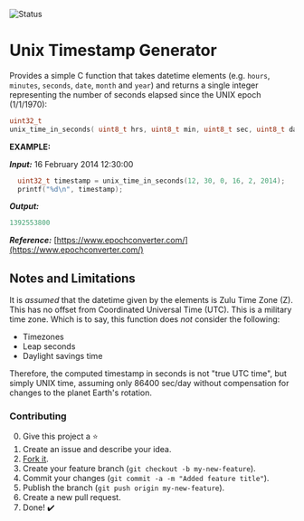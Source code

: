 ![Status](https://img.shields.io/badge/Status-Finished-green.svg)

# Unix Timestamp Generator

Provides a simple C function that takes datetime elements (e.g. `hours`, `minutes`, `seconds`, `date`, `month` and `year`) and returns a single integer representing the number of seconds elapsed since the UNIX epoch (1/1/1970):
```c
uint32_t
unix_time_in_seconds( uint8_t hrs, uint8_t min, uint8_t sec, uint8_t day, uint8_t mon, uint16_t year );
```

**EXAMPLE:**

***Input:*** 16 February 2014 12:30:00
```c
  uint32_t timestamp = unix_time_in_seconds(12, 30, 0, 16, 2, 2014);
  printf("%d\n", timestamp);
```

***Output:***
```c
1392553800
```
***Reference:***  [https://www.epochconverter.com/](https://www.epochconverter.com/)


## Notes and Limitations
It is *assumed* that the datetime given by the elements is Zulu Time Zone (Z).  This has no offset from Coordinated Universal Time (UTC). This is a military time zone. Which is to say, this function does *not* consider the following:

*  Timezones
*  Leap seconds
*  Daylight savings time

Therefore, the computed timestamp in seconds is not "true UTC time", but simply UNIX time, assuming only 86400 sec/day without compensation for changes to the planet Earth's rotation.

### Contributing
0. Give this project a :star:
1. Create an issue and describe your idea.
2. [Fork it](https://github.com/import-tiago/Unix-Timestamp-Generator/fork).
3. Create your feature branch (`git checkout -b my-new-feature`).
4. Commit your changes (`git commit -a -m "Added feature title"`).
5. Publish the branch (`git push origin my-new-feature`).
6. Create a new pull request.
7. Done! :heavy_check_mark:

